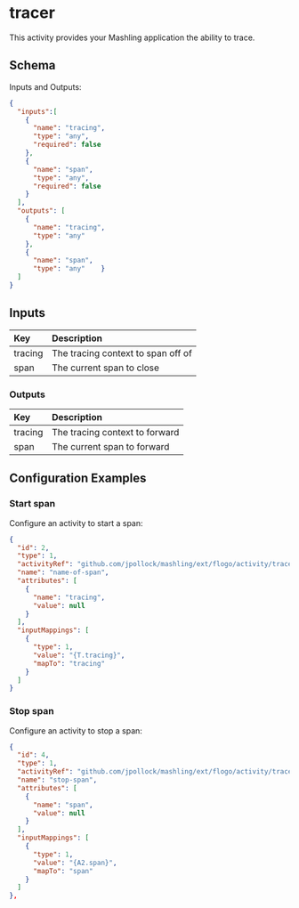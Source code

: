 # tracer
This activity provides your Mashling application the ability to trace.

## Schema
Inputs and Outputs:

```json
{
  "inputs":[
    {
      "name": "tracing",
      "type": "any",
      "required": false
    },
    {
      "name": "span",
      "type": "any",
      "required": false
    }
  ],
  "outputs": [
    {
      "name": "tracing",
      "type": "any"
    },
    {
      "name": "span",
      "type": "any"    }
  ]
}
```
## Inputs
| Key     | Description    |
|:------------|:---------------|
| tracing | The tracing context to span off of |
| span | The current span to close |

### Outputs
| Key    | Description   |
|:-----------|:--------------|
| tracing | The tracing context to forward |
| span | The current span to forward |

## Configuration Examples
### Start span
Configure an activity to start a span:

```json
{
  "id": 2,
  "type": 1,
  "activityRef": "github.com/jpollock/mashling/ext/flogo/activity/tracer",
  "name": "name-of-span",
  "attributes": [
    {
      "name": "tracing",
      "value": null
    }
  ],
  "inputMappings": [
    {
      "type": 1,
      "value": "{T.tracing}",
      "mapTo": "tracing"
    }
  ]
}
```

### Stop span
Configure an activity to stop a span:

```json
{
  "id": 4,
  "type": 1,
  "activityRef": "github.com/jpollock/mashling/ext/flogo/activity/tracer",
  "name": "stop-span",
  "attributes": [
    {
      "name": "span",
      "value": null
    }
  ],
  "inputMappings": [
    {
      "type": 1,
      "value": "{A2.span}",
      "mapTo": "span"
    }
  ]
},
```
